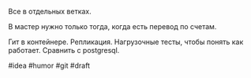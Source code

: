 Все в отдельных ветках. 

В мастер нужно только тогда, когда есть перевод по счетам. 

Гит в контейнере. Репликация. Нагрузочные тесты, чтобы понять как работает. Сравнить с postgresql.

#idea #humor #git #draft